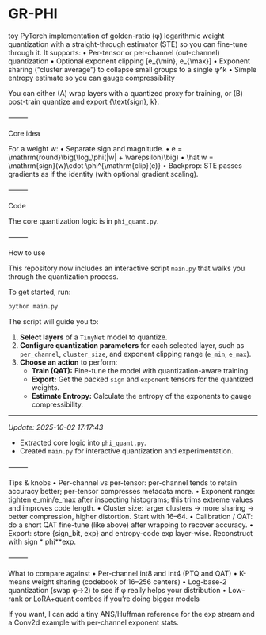 # GR-PHI
toy PyTorch implementation of golden-ratio (φ) logarithmic weight quantization with a straight-through estimator (STE) so you can fine-tune through it. It supports:
	•	Per-tensor or per-channel (out-channel) quantization
	•	Optional exponent clipping [e_{\min}, e_{\max}]
	•	Exponent sharing (“cluster average”) to collapse small groups to a single φ^k
	•	Simple entropy estimate so you can gauge compressibility

You can either (A) wrap layers with a quantized proxy for training, or (B) post-train quantize and export \{\text{sign}, k\}.

⸻

Core idea

For a weight w:
	•	Separate sign and magnitude.
	•	e = \mathrm{round}\big(\log_\phi(|w| + \varepsilon)\big)
	•	\hat w = \mathrm{sign}(w)\cdot \phi^{\mathrm{clip}(e)}
	•	Backprop: STE passes gradients as if the identity (with optional gradient scaling).

⸻

Code

The core quantization logic is in `phi_quant.py`.


⸻

How to use

This repository now includes an interactive script `main.py` that walks you through the quantization process.

To get started, run:
```bash
python main.py
```

The script will guide you to:
1.  **Select layers** of a `TinyNet` model to quantize.
2.  **Configure quantization parameters** for each selected layer, such as `per_channel`, `cluster_size`, and exponent clipping range (`e_min`, `e_max`).
3.  **Choose an action** to perform:
    *   **Train (QAT):** Fine-tune the model with quantization-aware training.
    *   **Export:** Get the packed `sign` and `exponent` tensors for the quantized weights.
    *   **Estimate Entropy:** Calculate the entropy of the exponents to gauge compressibility.

---
*Update: 2025-10-02 17:17:43*
- Extracted core logic into `phi_quant.py`.
- Created `main.py` for interactive quantization and experimentation.


⸻

Tips & knobs
	•	Per-channel vs per-tensor: per-channel tends to retain accuracy better; per-tensor compresses metadata more.
	•	Exponent range: tighten e_min/e_max after inspecting histograms; this trims extreme values and improves code length.
	•	Cluster size: larger clusters → more sharing → better compression, higher distortion. Start with 16–64.
	•	Calibration / QAT: do a short QAT fine-tune (like above) after wrapping to recover accuracy.
	•	Export: store {sign_bit, exp} and entropy-code exp layer-wise. Reconstruct with sign * phi**exp.

⸻

What to compare against
	•	Per-channel int8 and int4 (PTQ and QAT)
	•	K-means weight sharing (codebook of 16–256 centers)
	•	Log-base-2 quantization (swap φ→2) to see if φ really helps your distribution
	•	Low-rank or LoRA+quant combos if you’re doing bigger models

If you want, I can add a tiny ANS/Huffman reference for the exp stream and a Conv2d example with per-channel exponent stats.
